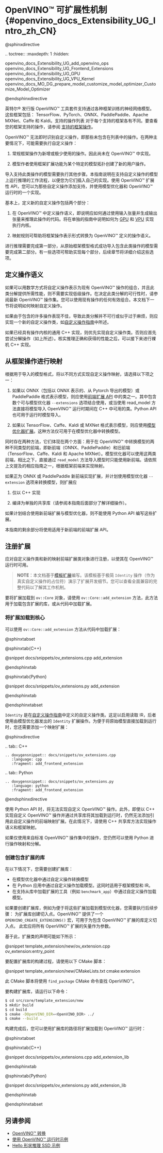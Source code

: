 ﻿# OpenVINO™ 可扩展性机制{#openvino_docs_Extensibility_UG_Intro_zh_CN}

@sphinxdirective

.. toctree::
   :maxdepth: 1
   :hidden:

   openvino_docs_Extensibility_UG_add_openvino_ops
   openvino_docs_Extensibility_UG_Frontend_Extensions
   openvino_docs_Extensibility_UG_GPU
   openvino_docs_Extensibility_UG_VPU_Kernel
   openvino_docs_MO_DG_prepare_model_customize_model_optimizer_Customize_Model_Optimizer

@endsphinxdirective

英特尔® 发行版 OpenVINO™ 工具套件支持通过各种框架训练的神经网络模型。这些框架包括：
TensorFlow、PyTorch、ONNX、PaddlePaddle、Apache MXNet、Caffe 和 Kaldi。支持的操作列表
对于每个支持的框架各有不同。要查看您的框架支持的操作，请参阅
[支持的框架操作](../MO_DG/prepare_model/Supported_Frameworks_Layers.md)。

OpenVINO™ 无法即时识别自定义操作，即那些未包含在列表中的操作。在两种主要情况下，可能需要执行自定义操作：

1. 常规框架操作为新增或极少使用的操作。因此尚未在 OpenVINO™ 中实现。

2. 模型作者使用框架扩展功能为某个特定的模型拓扑创建了新的用户操作。

导入支持此类操作的模型需要执行其他步骤。本指南说明在支持自定义操作的模型上运行推理的工作流程，以便您为它们插入自己的实现。使用 OpenVINO™ 扩展性 API，您可以为那些自定义操作添加支持，并使用模型优化器和 OpenVINO™ 运行时的一个实现。

基本上，定义新的自定义操作包括两个部分：

1. 在 OpenVINO™ 中定义操作语义，即说明应如何通过使用输入张量并生成输出张量来推理此操作的代码。将在单独的指南中说明如何为 [GPU](./GPU_Extensibility.md) 和 [VPU](./VPU_Extensibility.md) 实现执行内核。

2. 映射规则可帮助将框架操作表示形式转换为 OpenVINO™ 定义的操作语义。

进行推理需要完成第一部分，从原始框架模型格式成功导入包含此类操作的模型需要完成第二部分。有一些选项可帮助实现每个部分，后续章节将详细介绍这些选项。

## 定义操作语义


如果可以用数学方式将自定义操作表示为现有 OpenVINO™ 操作的组合，并且此类分解提供所需性能，则不需要实现低级操作。在决定此类分解的可行性时，请参阅最新 OpenVINO™ 操作集。您可以使用现有操作的任何有效组合。本文档下一节将说明如何映射自定义操作。

如果由于包含的许多操作表现不佳，导致此类分解并不可行或似乎过于麻烦，则应实现一个新的自定义操作类，如[自定义操作指南](add_openvino_ops.md)中所述。

如果已经具有操作内核的通用 C++ 实现，则优先实现自定义操作类。否则应首先尝试分解操作（如上所述）。核实推理正确和获得的性能之后，可以接下来进行裸机 C++ 实现。

## 从框架操作进行映射

根据用于导入的模型格式，将以不同方式实现自定义操作映射，请选择以下项之一：

1. 如果以 ONNX（包括以 ONNX 表示的、从 Pytorch 导出的模型）或 PaddlePaddle 格式表示模型，则应使用[前端扩展 API](frontend_extensions.md) 中的类之一。其中包含数个可与模型优化器 `--extensions` 选项结合使用，或当使用 read_model 方法直接将模型导入 OpenVINO™ 运行时期间在 C++ 中可用的类。Python API 也可用于运行时模型导入。

2. 如果以 TensorFlow、Caffe、Kaldi 或 MXNet 格式表示模型，则应使用[模型优化器扩展](../MO_DG/prepare_model/customize_model_optimizer/Customize_Model_Optimizer.md)。这种方法仅可用于在模型优化器中转换模型。

同时存在两种方法，它们体现在两个方面：用于在 OpenVINO™ 中转换模型的两种不同类型的前端，即新前端（ONNX、PaddlePaddle）和旧前端（TensorFlow、Caffe、Kaldi 和 Apache MXNet）。模型优化器可以使用这两类前端，相比之下，直接通过 `read_model` 方法导入模型时只能使用新前端。请依照上文提及的相应指南之一，根据框架前端来实现映射。

如果正为 ONNX 或 PaddlePaddle 新前端实现扩展，并计划使用模型优化器 `--extension` 选项来转换模型，则扩展应

1. 仅以 C++ 实现

2. 编译为单独的共享库（请参阅本指南后面部分了解详细操作）。

如果计划结合使用新前端扩展与模型优化器，则不能使用 Python API 编写这些扩展。

本指南的剩余部分将使用适用于新前端的前端扩展 API。

## 注册扩展

应对自定义操作类和新的映射前端扩展类对象进行注册，以使其在 OpenVINO™ 运行时可用。

> **NOTE**：本文档基于[模板扩展](https://github.com/openvinotoolkit/openvino/tree/master/src/core/template_extension/new)编写。该模板基于极简 `Identity` 操作（作为真实自定义操作的占位符）演示了扩展开发细节。您可以查看全面兼容的完整代码以了解其工作机制。

要将扩展加载到 `ov::Core` 对象，请使用 `ov::Core::add_extension` 方法，此方法用于加载包含扩展的库，或从代码中加载扩展。

### 将扩展加载到核心

可以使用 `ov::Core::add_extension` 方法从代码中加载扩展：

@sphinxtabset

@sphinxtab{C++}

@snippet docs/snippets/ov_extensions.cpp add_extension

@endsphinxtab

@sphinxtab{Python}

@snippet docs/snippets/ov_extensions.py add_extension

@endsphinxtab

@endsphinxtabset

`Identity` 是在[自定义操作指南](add_openvino_ops.md)中定义的自定义操作类。这足以启用读取 IR，后者使用由模型优化器发出的 `Identity` 扩展操作。为便于将原始模型直接加载到运行时，您还需要添加一个映射扩展：

@sphinxdirective

.. tab:: C++

    .. doxygensnippet:: docs/snippets/ov_extensions.cpp
       :language: cpp
       :fragment: add_frontend_extension

.. tab:: Python

    .. doxygensnippet:: docs/snippets/ov_extensions.py
       :language: python
       :fragment: add_frontend_extension

@endsphinxdirective
 
使用 Python API 时，将无法实现自定义 OpenVINO™ 操作。此外，即使以 C++ 实现自定义 OpenVINO™ 操作并通过共享库将其加载到运行时，仍然无法添加引用此自定义操作的前端映射扩展。在此情况下，请使用 C++ 共享库方法实现操作语义和框架映射。

如果仅使用来自标准 OpenVINO™ 操作集中的操作，您仍然可以使用 Python 进行操作映射和分解。

### 创建包含扩展的库

在以下情况下，您需要创建扩展库：
- 在模型优化器中通过自定义操作转换模型
- 在 Python 应用中通过自定义操作加载模型。这同时适用于框架模型和 IR。
- 在支持从库中加载扩展的工具（例如 `benchmark_app`）中通过自定义操作加载模型。

如果要创建扩展库，例如为便于将这些扩展加载到模型优化器，您需要执行后续步骤：
为扩展库创建切入点。OpenVINO™ 提供了一个 `OPENVINO_CREATE_EXTENSIONS()` 宏，可用于为包含 OpenVINO™ 扩展的库定义切入点。
此宏应将所有 OpenVINO™ 扩展的矢量作为参数。

基于此，扩展类的声明可能如下所示：

@snippet template_extension/new/ov_extension.cpp ov_extension:entry_point

要配置扩展库的构建过程，请使用以下 CMake 脚本：

@snippet template_extension/new/CMakeLists.txt cmake:extension

此 CMake 脚本将使用 `find_package` CMake 命令查找 OpenVINO™。

要构建扩展库，请运行以下命令：

```sh
$ cd src/core/template_extension/new
$ mkdir build
$ cd build
$ cmake -DOpenVINO_DIR=<OpenVINO_DIR> ../
$ cmake --build .
```

构建完成后，您可以使用扩展库的路径将扩展加载到 OpenVINO™ 运行时：

@sphinxtabset

@sphinxtab{C++}

@snippet docs/snippets/ov_extensions.cpp add_extension_lib

@endsphinxtab

@sphinxtab{Python}

@snippet docs/snippets/ov_extensions.py add_extension_lib

@endsphinxtab

@endsphinxtabset

## 另请参阅

* [OpenVINO™ 转换](./ov_transformations_zh_CN.md)
* [使用 OpenVINO™ 运行时示例](../OV_Runtime_UG/Samples_Overview.md)
* [Hello 形状推理 SSD 示例](../../samples/cpp/hello_reshape_ssd/README.md)

